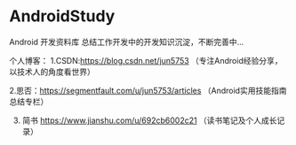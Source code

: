 # AndroidStudy
Android 开发资料库
总结工作开发中的开发知识沉淀，不断完善中...

个人博客：
1.CSDN:https://blog.csdn.net/jun5753
（专注Android经验分享，以技术人的角度看世界）

2.思否：https://segmentfault.com/u/jun5753/articles
（Android实用技能指南总结专栏）

3. 简书 https://www.jianshu.com/u/692cb6002c21
（读书笔记及个人成长记录）
